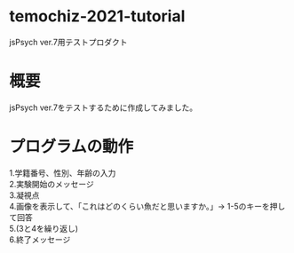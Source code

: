 # temochiz-2021-tutorial
jsPsych ver.7用テストプロダクト

# 概要
jsPsych ver.7をテストするために作成してみました。

# プログラムの動作 
1.学籍番号、性別、年齢の入力  
2.実験開始のメッセージ  
3.凝視点  
4.画像を表示して、「これはどのくらい魚だと思いますか。」→ 1-5のキーを押して回答  
5.(3と4を繰り返し)  
6.終了メッセージ  
